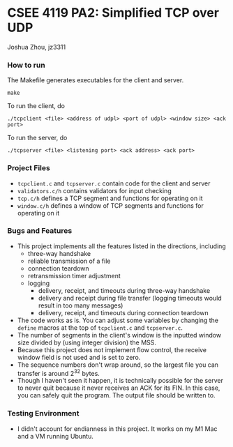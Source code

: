# CSEE 4119 PA2: Simplified TCP over UDP
Joshua Zhou, jz3311

### How to run
The Makefile generates executables for the client and server.
```
make
```

To run the client, do
```
./tcpclient <file> <address of udpl> <port of udpl> <window size> <ack port>
```

To run the server, do
```
./tcpserver <file> <listening port> <ack address> <ack port>
```

### Project Files
- `tcpclient.c` and `tcpserver.c` contain code for the client and server
- `validators.c/h` contains validators for input checking
- `tcp.c/h` defines a TCP segment and functions for operating on it
- `window.c/h` defines a window of TCP segments and functions for operating on it

### Bugs and Features
- This project implements all the features listed in the directions, including
  - three-way handshake
  - reliable transmission of a file
  - connection teardown
  - retransmission timer adjustment
  - logging
    - delivery, receipt, and timeouts during three-way handshake
    - delivery and receipt during file transfer (logging timeouts would result in too many messages)
    - delivery, receipt, and timeouts during connection teardown
- The code works as is. You can adjust some variables by changing the `define` macros at the top of `tcpclient.c` and `tcpserver.c`.
- The number of segments in the client's window is the inputted window size divided by (using integer division) the MSS.
- Because this project does not implement flow control, the receive window field is not used and is set to zero.
- The sequence numbers don't wrap around, so the largest file you can transfer is around 2<sup>32</sup> bytes.
- Though I haven't seen it happen, it is technically possible for the server to never quit because it never receives an ACK for its FIN. In this case, you can safely quit the program. The output file should be written to.

### Testing Environment
- I didn't account for endianness in this project. It works on my M1 Mac and a VM running Ubuntu.

